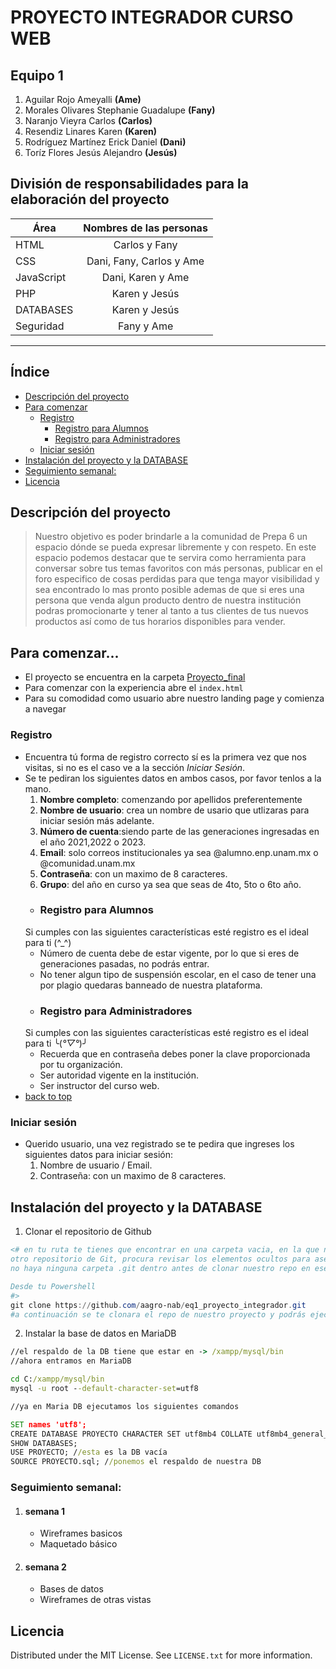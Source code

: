 # PROYECTO INTEGRADOR CURSO WEB
## Equipo 1 
1. Aguilar Rojo Ameyalli **(Ame)**
2. Morales Olivares Stephanie Guadalupe **(Fany)**
3. Naranjo Vieyra Carlos **(Carlos)**
4. Resendiz Linares Karen **(Karen)**
5. Rodríguez Martínez Erick Daniel **(Dani)**
6. Toríz Flores Jesús Alejandro **(Jesús)**
## División de responsabilidades para la elaboración del proyecto
| Área  | Nombres de las personas |
| ------------- |:-------------:|
| HTML    | Carlos y  Fany |
| CSS      | Dani, Fany, Carlos y Ame |
| JavaScript      | Dani, Karen y Ame   |
|PHP| Karen y Jesús |
|DATABASES |  Karen y Jesús |
|Seguridad | Fany y Ame |
****************
## Índice 
- [Descripción del proyecto](#descripción-del-proyecto)
- [Para comenzar](#para-comenzar)
    - [Registro](#registro)
        - [Registro para Alumnos](#registro-para-alumnos)
        - [Registro para Administradores](#registro-para-administradores)
    - [Iniciar sesión](#iniciar-sesión)
- [Instalación del proyecto y la DATABASE](#instalación-del-proyecto-y-la-database)
- [Seguimiento semanal:](#seguimiento-semanal)
- [Licencia](#licencia)

## Descripción del proyecto 
> Nuestro objetivo es poder brindarle a la comunidad de Prepa 6 un espacio dónde se pueda expresar libremente y con respeto.
> En este espacio podemos destacar que te servira como herramienta para conversar sobre tus temas favoritos con más personas, publicar en el foro especifico de cosas perdidas para que tenga mayor visibilidad y sea encontrado lo mas pronto posible ademas de que si eres una persona que venda algun producto dentro de nuestra institución podras promocionarte y tener al tanto a tus clientes de tus nuevos productos así como de tus horarios disponibles para vender.
## Para comenzar...
- El proyecto se encuentra en la carpeta [Proyecto_final](Proyecto_final)
- Para comenzar con la experiencia abre el `index.html`
- Para su comodidad como usuario abre nuestro landing page y comienza a navegar
### Registro
- Encuentra tú forma de registro correcto sí es la primera vez que nos visitas, si no es el caso ve a la sección _Iniciar Sesión_.
- Se te pediran los siguientes datos en ambos casos, por favor tenlos a la mano.
    1. **Nombre completo**: comenzando por apellidos preferentemente
    2. **Nombre de usuario**: crea un nombre de usario que utlizaras para iniciar sesión más adelante.
    3. **Número de cuenta**:siendo parte de las generaciones ingresadas en el año 2021,2022 o 2023.
    4. **Email**: solo correos institucionales ya sea @alumno.enp.unam.mx o @comunidad.unam.mx
    5. **Contraseña**: con un maximo de 8 caracteres.
    6. **Grupo**: del año en curso ya sea que seas de 4to, 5to o 6to año.
    - ### Registro para Alumnos
    Si cumples con las siguientes características esté registro es el ideal para ti (^_^)
  -  Número de cuenta debe de estar vigente, por lo que si eres de generaciones pasadas, no podrás entrar.
  -  No tener algun tipo de suspensión escolar, en el caso de tener una por plagio quedaras banneado de nuestra plataforma.
    - ### Registro para Administradores
    Si cumples con las siguientes características esté registro es el ideal para ti  ╰(*°▽°*)╯
  - Recuerda que en contraseña debes poner la clave proporcionada por tu organización.
  - Ser autoridad vigente en la institución.
  - Ser instructor del curso web.
- [back to top](#proyecto-integrador-curso-web)
### Iniciar sesión 
- Querido usuario, una vez registrado se te pedira que ingreses los siguientes datos para iniciar sesión:
    1. Nombre de usuario / Email.
    2. Contraseña: con un maximo de 8 caracteres.
## Instalación del proyecto y la DATABASE
1.   Clonar el repositorio de Github 
```Powershell 
<# en tu ruta te tienes que encontrar en una carpeta vacia, en la que no tengas 
otro repositorio de Git, procura revisar los elementos ocultos para asegurarte de que 
no haya ninguna carpeta .git dentro antes de clonar nuestro repo en ese carpeta

Desde tu Powershell
#>
git clone https://github.com/aagro-nab/eq1_proyecto_integrador.git
#a continuación se te clonara el repo de nuestro proyecto y podrás ejecutar su contenido
```
2.  Instalar la base de datos en MariaDB
```cmd
//el respaldo de la DB tiene que estar en -> /xampp/mysql/bin
//ahora entramos en MariaDB

cd C:/xampp/mysql/bin
mysql -u root --default-character-set=utf8

//ya en Maria DB ejecutamos los siguientes comandos

SET names 'utf8';
CREATE DATABASE PROYECTO CHARACTER SET utf8mb4 COLLATE utf8mb4_general_ci;
SHOW DATABASES;
USE PROYECTO; //esta es la DB vacía 
SOURCE PROYECTO.sql; //ponemos el respaldo de nuestra DB
```
### Seguimiento semanal:
1. #### semana 1 
    - Wireframes basicos
    - Maquetado básico
2.  #### semana 2
    - Bases de datos 
    - Wireframes de otras vistas
## Licencia
Distributed under the MIT License. See `LICENSE.txt` for more information.
